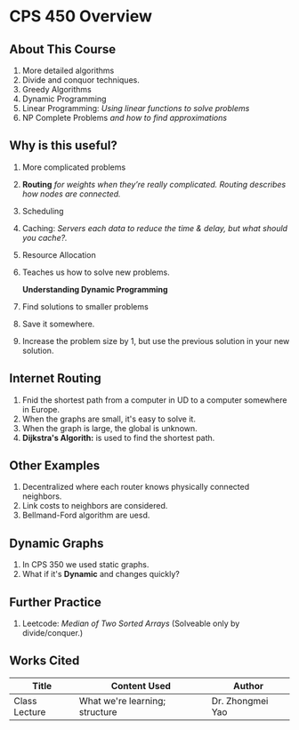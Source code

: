 # CPS 450 Overview

## About This Course

1. More detailed algorithms
2. Divide and conquor techniques.
3. Greedy Algorithms
4. Dynamic Programming
5. Linear Programming: _Using linear functions to solve problems_
6. NP Complete Problems _and how to find approximations_

## Why is this useful?

1. More complicated problems
2. **Routing** _for weights when they’re really complicated. Routing describes how nodes are connected._
3. Scheduling
4. Caching: _Servers each data to reduce the time & delay, but what should you cache?._
5. Resource Allocation
6.  Teaches us how to solve new problems.

    **Understanding Dynamic Programming**
7. Find solutions to smaller problems
8. Save it somewhere.
9. Increase the problem size by 1, but use the previous solution in your new solution.

## Internet Routing

1. Fnid the shortest path from a computer in UD to a computer somewhere in Europe.
2. When the graphs are small, it's easy to solve it.
3. When the graph is large, the global is unknown.
4. **Dijkstra's Algorith:** is used to find the shortest path.

## Other Examples

1. Decentralized where each router knows physically connected neighbors.
2. Link costs to neighbors are considered.
3. Bellmand-Ford algorithm are uesd.

## Dynamic Graphs

1. In CPS 350 we used static graphs.
2. What if it's **Dynamic** and changes quickly?

## Further Practice

1. Leetcode: _Median of Two Sorted Arrays_ (Solveable only by divide/conquer.)

## Works Cited

| Title         | Content Used                   | Author           |
| ------------- | ------------------------------ | ---------------- |
| Class Lecture | What we're learning; structure | Dr. Zhongmei Yao |

